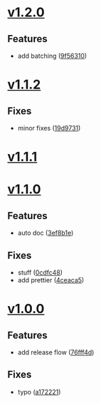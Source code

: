 <a name="v1.2.0"></a>

# [v1.2.0](https://github.com/atript/gamanip/compare/v1.1.2...v1.2.0)

## Features

- add batching ([9f56310](https://github.com/atript/gamanip/commits/9f5631023f71a3392eb69bbaa548dcc333b900cb))

<a name="v1.1.2"></a>

# [v1.1.2](https://github.com/atript/gamanip/compare/v1.1.1...v1.1.2)

## Fixes

- minor fixes ([19d9731](https://github.com/atript/gamanip/commits/19d97311510d8a686e710c8ca6c48f56cf69aa07))

<a name="v1.1.1"></a>

# [v1.1.1](https://github.com/atript/gamanip/compare/v1.1.0...v1.1.1)

<a name="v1.1.0"></a>

# [v1.1.0](https://github.com/atript/gamanip/compare/v1.0.0...v1.1.0)

## Features

- auto doc ([3ef8b1e](https://github.com/atript/gamanip/commits/3ef8b1e4bff933e3cc7768248987d83c91701698))

## Fixes

- stuff ([0cdfc48](https://github.com/atript/gamanip/commits/0cdfc4879209493b4963d3054dbca75fa32cac58))
- add prettier ([4ceaca5](https://github.com/atript/gamanip/commits/4ceaca52fd0f44ae16765f9c9f081585976d80fa))

<a name="v1.0.0"></a>

# [v1.0.0](https://github.com/atript/gamanip/commits/v1.0.0)

## Features

- add release flow ([76fff4d](https://github.com/atript/gamanip/commits/76fff4d8070a6e99ca9716a3eb8d66ca6336d76d))

## Fixes

- typo ([a172221](https://github.com/atript/gamanip/commits/a172221081fed68a2c922c67ba62ce4bf41a50cb))
